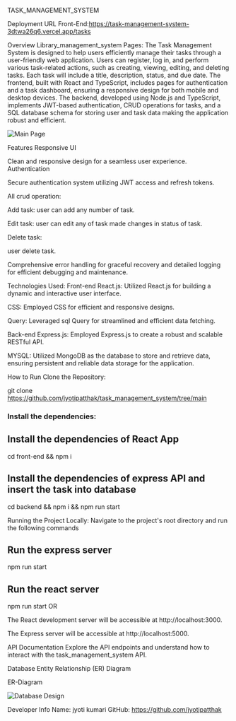 TASK_MANAGEMENT_SYSTEM


Deployment URL
Front-End:https://task-management-system-3dtwa26q6.vercel.app/tasks 

Overview
Library_management_system Pages:
The Task Management System is designed to help users efficiently manage their tasks through a user-friendly web application. Users can register, log in, and perform various task-related actions, such as creating, viewing, editing, and deleting tasks. Each task will include a title, description, status, and due date. The frontend, built with React and TypeScript, includes pages for authentication and a task dashboard, ensuring a responsive design for both mobile and desktop devices. The backend, developed using Node.js and TypeScript, implements JWT-based authentication, CRUD operations for tasks, and a SQL database schema for storing user and task data  making the application robust and efficient.


![Main Page](./src/assets/main.png)

Features
Responsive UI

Clean and responsive design for a seamless user experience.
Authentication

Secure authentication system utilizing JWT access and refresh tokens.

All crud operation:

Add task:
user can add any number of task.

Edit task:
user can edit any  of task made changes in status of task.

Delete task:

user delete task.

Comprehensive error handling for graceful recovery and detailed logging for efficient debugging and maintenance.

Technologies Used:
Front-end
React.js: Utilized React.js for building a dynamic and interactive user interface.

 CSS: Employed CSS for efficient and responsive designs.

Query: Leveraged sql Query for streamlined and efficient data fetching.

Back-end
Express.js: Employed Express.js to create a robust and scalable RESTful API.

MYSQL: Utilized MongoDB as the database to store and retrieve data, ensuring persistent and reliable data storage for the application.

How to Run
Clone the Repository:

git clone https://github.com/jyotipatthak/task_management_system/tree/main

### Install the dependencies:

## Install the dependencies of React App
cd front-end && npm i
## Install the dependencies of express API and insert the task  into database
cd backend && npm i && npm run start


Running the Project Locally: Navigate to the project's root directory and run the following commands

## Run the express server
npm run start

## Run the react server
npm run start
OR

The React development server will be accessible at http://localhost:3000.

The Express server will be accessible at http://localhost:5000.

API Documentation
Explore the API endpoints and understand how to interact with the task_management_system API.



Database Entity Relationship (ER) Diagram

ER-Diagram

![Database Design](./src/assets/err.jpg)

Developer Info
Name: jyoti kumari
GitHub: https://github.com/jyotipatthak


